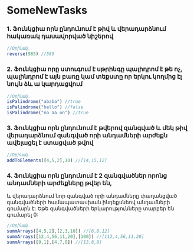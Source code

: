 # SomeNewTasks


### 1. Ֆունկցիա որն ընդունում է թիվ և վերադարձնում հակառակ դասավորված նիշերով
```javascript 
//Օրինակ․
reverse(985) //589
```
### 2. Ֆունկցիա որը ստուգում է սթրինգը պալիդրոմ է թե ոչ, պալինդրոմ է այն բառը կամ տեքստը որ երկու կողմից էլ նույն ձև ա կարդացվում
```javascript 
//Օրինակ․
isPalindrome("ababa") //true
isPalindrome("hello") //false
isPalindrome("no aa on") //true
```
 ### 3. Ֆունկցիա որն ընդունում է թվերով զանգված և մեկ թիվ վերադարձնում զանգված որի անդամների արժեքն ավելացել է ստացված թվով
```javascript 
//Օրինակ․
addToElements([4,5,2],10) //[14,15,12]
```
 ### 4. Ֆունկցիա որն ընդունում է 2 զանգվածներ որոնց անդամների արժեքները թվեր են,
 և վերադարձնում նոր զանգված որի անդամները փաղանցված զանգվածների համապատասխան ինդեքսնեով անդամների գումարն է: Եթե զանգվածների երկարությունները տարբեր են գումարել 0:
```javascript 
//Օրինակ․
summArrays([4,5,2],[2,3,10]) //[6,8,12]
summArrays([12,4,56,11,20],[100]) //[112,4,56,11,20]
summArrays([9,1],[4,7,8]) //[13,8,8]
```
